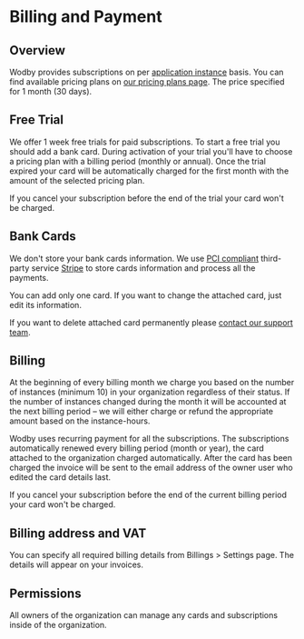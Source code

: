 # Billing and Payment

## Overview

Wodby provides subscriptions on per [application instance](../apps/instances.md) basis. You can find available pricing plans on [our pricing plans page](https://wodby.com/pricing-plans). The price specified for 1 month (30 days).

## Free Trial

We offer 1 week free trials for paid subscriptions. To start a free trial you should add a bank card. During activation of your trial you'll have to choose a pricing plan with a billing period (monthly or annual). Once the trial expired your card will be automatically charged for the first month with the amount of the selected pricing plan.

If you cancel your subscription before the end of the trial your card won't be charged. 
  
## Bank Cards

We don't store your bank cards information. We use [PCI compliant](https://support.stripe.com/questions/is-stripe-pci-compliant) third-party service [Stripe](http://stripe.com) to store cards information and process all the payments.

You can add only one card. If you want to change the attached card, just edit its information. 
 
If you want to delete attached card permanently please [contact our support team](../product/support.md).

## Billing

At the beginning of every billing month we charge you based on the number of instances (minimum 10) in your organization regardless of their status. If the number of instances changed during the month it will be accounted at the next billing period – we will either charge or refund the appropriate amount based on the instance-hours.  

Wodby uses recurring payment for all the subscriptions. The subscriptions automatically renewed every billing period (month or year), the card attached to the organization charged automatically. After the card has been charged the invoice will be sent to the email address of the owner user who edited the card details last. 

If you cancel your subscription before the end of the current billing period your card won't be charged.

## Billing address and VAT

You can specify all required billing details from Billings > Settings page. The details will appear on your invoices. 

## Permissions

All owners of the organization can manage any cards and subscriptions inside of the organization.
